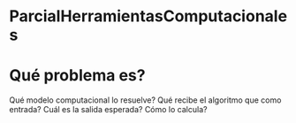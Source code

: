 # ParcialHerramientasComputacionales
# Qué problema es?
Qué modelo computacional lo resuelve? 
Qué recibe el algoritmo que como entrada?
Cuál es la salida esperada? 
Cómo lo calcula?
